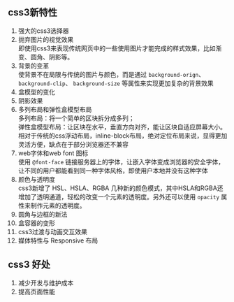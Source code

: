 ## css3新特性

1. 强大的css3选择器  
2. 抛弃图片的视觉效果  
        即使用css3来表现传统网页中的一些使用图片才能完成的样式效果，比如渐变、圆角、阴影等。  
3. 背景的变革  
        使背景不在局限与传统的图片与颜色，而是通过 ` background-orign `、 ` background-clip `、 ` background-size ` 等属性来实现更加复杂的背景效果
4. 盒模型的变化  
5. 阴影效果  
6. 多列布局和弹性盒模型布局  
        多列布局：将一个简单的区块拆分成多列；  
        弹性盒模型布局：让区块在水平，垂直方向对齐，能让区块自适应屏幕大小。  
        相对于传统的css浮动布局，inline-block布局，绝对定位布局来说，显得更加灵活方便，缺点在于部分浏览器还不兼容
7. web字体和web font 图标  
        使用 ` @font-face ` 链接服务器上的字体，让嵌入字体变成浏览器的安全字体，让不同的用户都能看到同一种字体风格，即使用户本地并没有这种字体  
8. 颜色与透明度  
        css3新增了 HSL、HSLA、RGBA 几种新的颜色模式，其中HSLA和RGBA还增加了透明通道，轻松的改变一个元素的透明度。另外还可以使用 ` opacity ` 属性来制作元素的透明度。
9. 圆角与边框的新法  
10. 盒容器的变形  
11. css3过渡与动画交互效果  
12. 媒体特性与 Responsive 布局  

## css3 好处
1. 减少开发与维护成本  
2. 提高页面性能  
